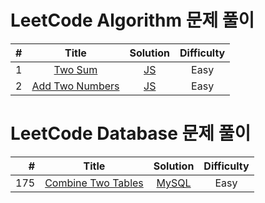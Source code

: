 # LeetCode Algorithm 문제 풀이

| # | Title | Solution | Difficulty |
|---:|:---:|:---:|:---:|
|1|[Two Sum](https://leetcode.com/problems/two-sum/)|[JS](./algorithms/1.%20Two%20Sum/Approach%203:%20One-pass%20Hash%20Table.js)|Easy
|2|[Add Two Numbers](https://leetcode.com/problems/add-two-numbers/)|[JS](./algorithms/2.%20Add%20Two%20Numbers/Approach%201:%20Elementary%20Math.js)|Easy


# LeetCode Database 문제 풀이

| # | Title | Solution | Difficulty |
|---:|:---:|:---:|:---:|
|175|[Combine Two Tables](https://leetcode.com/problems/combine-two-tables/)|[MySQL](./database/175.%20Combine%20Two%20Tables/Approach:%20Using%20outer%20join.sql)|Easy